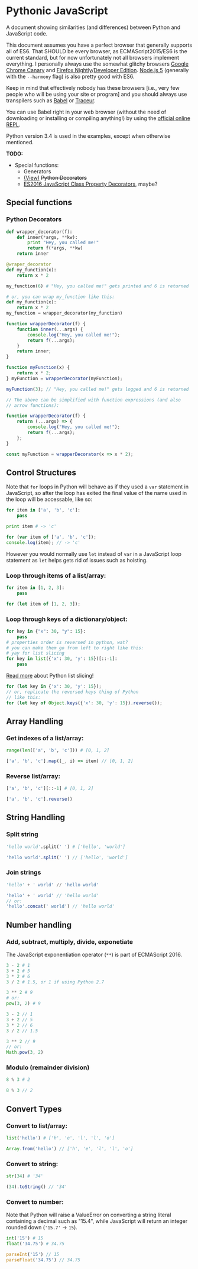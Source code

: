 # Pythonic JavaScript
A document showing similarities (and differences) between Python and JavaScript code.

This document assumes you have a perfect browser that generally supports all of ES6. That SHOULD be every browser, as ECMAScript2015/ES6 is the current standard, but for now unfortunately not all browsers implement everything. I personally always use the somewhat glitchy browsers [Google Chrome Canary](https://www.google.com/chrome/browser/canary.html) and [Firefox Nightly](https://nightly.mozilla.org/)/[Developer Edition](https://www.mozilla.org/en-US/firefox/developer/). [Node.js 5](https://nodejs.org/en/blog/release/v5.0.0/) (generally with the `--harmony` flag) is also pretty good with ES6.

Keep in mind that effectively nobody has these browsers [i.e., very few people who will be using your site or program] and you should always use transpilers such as [Babel](https://babeljs.io/) or [Traceur](https://github.com/google/traceur-compiler).

You can use Babel right in your web browser (without the need of downloading or installing or compiling anything!) by using the [official online REPL](http://babeljs.io/repl/).

Python version 3.4 is used in the examples, except when otherwise mentioned.

**TODO:**
* Special functions:
  * Generators
  * [(View)](#python-decorators) ~~Python Decorators~~
  * [ES2016 JavaScript Class Property Decorators](https://github.com/wycats/javascript-decorators/), maybe?

## Special functions

### Python Decorators

```python
def wrapper_decorator(f):
    def inner(*args, **kw):
        print "Hey, you called me!"
        return f(*args, **kw)
    return inner

@wraper_decorator
def my_function(x):
    return x * 2

my_function(6) # "Hey, you called me!" gets printed and 6 is returned

# or, you can wrap my_function like this:
def my_function(x):
    return x * 2
my_function = wrapper_decorator(my_function)
```

```javascript
function wrapperDecorator(f) {
    function inner(...args) {
        console.log("Hey, you called me!");
        return f(...args);
    }
    return inner;
}

function myFunction(x) {
    return x * 2;
} myFunction = wrapperDecorator(myFunction);

myFunction(3); // "Hey, you called me!" gets logged and 6 is returned

// The above can be simplified with function expressions (and also
// arrow functions):

function wrapperDecorator(f) {
    return (...args) => {
        console.log("Hey, you called me!");
        return f(...args);
    };
}

const myFunction = wrapperDecorator(x => x * 2);
```

## Control Structures

Note that `for` loops in Python will behave as if they used a `var` statement in JavaScript, so after the loop has exited the final value of the name used in the loop will be accessable, like so:

```python
for item in ['a', 'b', 'c']:
    pass

print item # -> 'c'
```

```javascript
for (var item of ['a', 'b', 'c']);
console.log(item); // -> 'c'
```

However you would normally use `let` instead of `var` in a JavaScript loop statement as `let` helps gets rid of issues such as hoisting.

### Loop through items of a list/array:

```python
for item in [1, 2, 3]:
    pass
```

```javascript
for (let item of [1, 2, 3]);
```

### Loop through keys of a dictionary/object:

```python
for key in {"x": 30, "y": 15}:
    pass
# properties order is reversed in python, wat?
# you can make them go from left to right like this:
# yay for list slicing
for key in list({'x': 30, 'y': 15})[::-1]:
    pass
```

[Read more](http://stackoverflow.com/q/509211/4633828) about Python list slicing!

```javascript
for (let key in {'x': 30, 'y': 15});
// or, replicate the reversed keys thing of Python
// like this:
for (let key of Object.keys({'x': 30, 'y': 15}).reverse());
```

## Array Handling

### Get indexes of a list/array:

```python
range(len(['a', 'b', 'c'])) # [0, 1, 2]
```

```javascript
['a', 'b', 'c'].map((_, i) => item) // [0, 1, 2]
```

### Reverse list/array:

```python
['a', 'b', 'c'][::-1] # [0, 1, 2]
```

```javascript
['a', 'b', 'c'].reverse()
```

## String Handling

### Split string

```python
'hello world'.split(' ') # ['hello', 'world']
```

```javascript
'hello world'.split(' ') // ['hello', 'world']
```

### Join strings

```python
'hello' + ' world' // 'hello world'
```

```javascript
'hello' + ' world' // 'hello world'
// or:
'hello'.concat(' world') // 'hello world'
```

## Number handling

### Add, subtract, multiply, divide, exponetiate

The JavaScript exponentiation operator (`**`) is part of ECMAScript 2016.

```python
3 - 2 # 1
3 + 2 # 5
3 * 2 # 6
3 / 2 # 1.5, or 1 if using Python 2.7

3 ** 2 # 9
# or:
pow(3, 2) # 9
```

```javascript
3 - 2 // 1
3 + 2 // 5
3 * 2 // 6
3 / 2 // 1.5

3 ** 2 // 9
// or:
Math.pow(3, 2)
```

### Modulo (remainder division)

```python
8 % 3 # 2
```

```javascript
8 % 3 // 2
```

## Convert Types

### Convert to list/array:

```python
list('hello') # ['h', 'e', 'l', 'l', 'o']
```

```javascript
Array.from('hello') // ['h', 'e', 'l', 'l', 'o']
```

### Convert to string:

```python
str(34) # '34'
```

```javascript
(34).toString() // '34'
```

### Convert to number:

Note that Python will raise a ValueError on converting a string literal containing a decimal such as "15.4", while JavaScript will return an integer rounded down (`'15.7'` -> `15`).

```python
int('15') # 15
float('34.75') # 34.75
```

```javascript
parseInt('15') // 15
parseFloat('34.75') // 34.75
```
